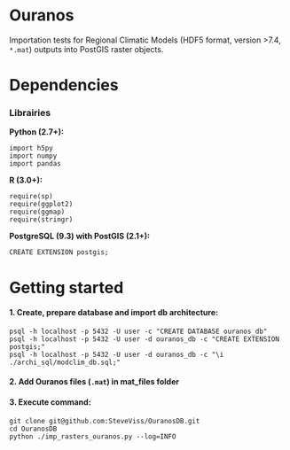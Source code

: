 Ouranos
=========

Importation tests for Regional Climatic Models (HDF5 format, version >7.4, ```*.mat```) outputs into PostGIS raster objects.

Dependencies
============

### Librairies 

**Python (2.7+):**

	import h5py
	import numpy
	import pandas

**R (3.0+):**

	require(sp)
	require(ggplot2)
	require(ggmap)
	require(stringr)

**PostgreSQL (9.3) with PostGIS (2.1+):**

	CREATE EXTENSION postgis;

Getting started
===============

#### 1. Create, prepare database and import db architecture:

	psql -h localhost -p 5432 -U user -c "CREATE DATABASE ouranos_db"
	psql -h localhost -p 5432 -U user -d ouranos_db -c "CREATE EXTENSION postgis;"
	psql -h localhost -p 5432 -U user -d ouranos_db -c "\i ./archi_sql/modclim_db.sql;"


#### 2. Add Ouranos files (```.mat```) in mat_files folder

#### 3. Execute command:

	git clone git@github.com:SteveViss/OuranosDB.git
	cd OuranosDB
	python ./imp_rasters_ouranos.py --log=INFO
